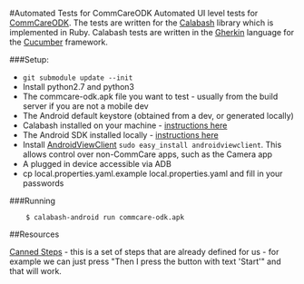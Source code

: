 #Automated Tests for CommCareODK
Automated UI level tests for [CommCareODK](https://github.com/dimagi/commcare-odk). The tests are written for the [Calabash](https://github.com/calabash/calabash-android) library which is implemented in Ruby. Calabash tests are written in the [Gherkin](https://github.com/cucumber/cucumber/wiki/Gherkin) language for the [Cucumber](https://cucumber.io/) framework.


###Setup:
+ `git submodule update --init`
+ Install python2.7 and python3
+ The commcare-odk.apk file you want to test - usually from the build server if you are not a mobile dev
+ The Android default keystore (obtained from a dev, or generated locally)
+ Calabash installed on your machine - [instructions here](https://github.com/calabash/calabash-android/blob/master/documentation/installation.md)
+ The Android SDK installed locally - [instructions here](http://developer.android.com/sdk/installing/index.html)
+ Install [AndroidViewClient](https://github.com/dtmilano/AndroidViewClient) `sudo easy_install androidviewclient`. This allows control over non-CommCare apps, such as the Camera app
+ A plugged in device accessible via ADB
+ cp local.properties.yaml.example local.properties.yaml and fill in your passwords

###Running

        $ calabash-android run commcare-odk.apk
        

##Resources

[Canned Steps](https://github.com/calabash/calabash-android/blob/master/ruby-gem/lib/calabash-android/canned_steps.md) - this is a set of steps that are already defined for us - for example we can just press "Then I press the button with text 'Start'" and that will work.

